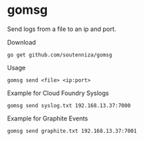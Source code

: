 # gomsg
Send logs from a file to an ip and port.

Download
```
go get github.com/soutenniza/gomsg
```

Usage
```
gomsg send <file> <ip:port>
```

Example for Cloud Foundry Syslogs
```
gomsg send syslog.txt 192.168.13.37:7000
```

Example for Graphite Events
```
gomsg send graphite.txt 192.168.13.37:7001
```
